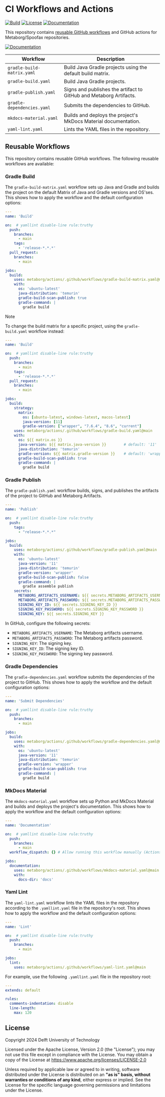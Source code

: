 # CI Workflows and Actions
[![Build][github-build-badge]][github-build]
[![License][license-badge]][license]
[![Documentation][documentation-badge]][documentation]

This repository contains [reusable GitHub workflows](https://docs.github.com/en/actions/using-workflows/reusing-workflows) and GitHub actions for Metaborg/Spoofax repositories.

[![Documentation][documentation-button]][documentation]

| Workflow                          | Description                                                                   |
| --------------------------------- | ----------------------------------------------------------------------------- |
| `gradle-build-matrix.yaml`        | Build Java Gradle projects using the default build matrix.                    |
| `gradle-build.yaml`               | Build Java Gradle projects.                                                   |
| `gradle-publish.yaml`             | Signs and publishes the artifact to GitHub and Metaborg Artifacts.            |
| `gradle-dependencies.yaml`        | Submits the dependencies to GitHub.                                           |
| `mkdocs-material.yaml`            | Builds and deploys the project's MkDocs Material documentation.               |
| `yaml-lint.yaml`                  | Lints the YAML files in the repository.                                       |


## Reusable Workflows
This repository contains reusable GitHub workflows. The following reusable workflows are available:


### Gradle Build
The `gradle-build-matrix.yaml` workflow sets up Java and Gradle and builds the project on the default Matrix of Java and Gradle versions and OS'ses. This shows how to apply the workflow and the default configuration options:

```yaml
---
name: 'Build'

on:  # yamllint disable-line rule:truthy
  push:
    branches:
      - main
    tags:
      - 'release-*.*.*'
  pull_request:
    branches:
      - main

jobs:
  build:
    uses: metaborg/actions/.github/workflows/gradle-build-matrix.yaml@main
    with:
      os: 'ubuntu-latest'
      java-distribution: 'temurin'
      gradle-build-scan-publish: true
      gradle-command: |
        gradle build
```

> [!NOTE]
> To change the build matrix for a specific project, using the `gradle-build.yaml` workflow instead:
> 
> ```yaml
> ---
> name: 'Build'
> 
> on:  # yamllint disable-line rule:truthy
>   push:
>     branches:
>       - main
>     tags:
>       - 'release-*.*.*'
>   pull_request:
>     branches:
>       - main
> 
> jobs:
>   build:
>     strategy:
>       matrix:
>         os: [ubuntu-latest, windows-latest, macos-latest]
>         java-version: [11]
>         gradle-version: ["wrapper", "7.6.4", "8.6", "current"]
>     uses: metaborg/actions/.github/workflows/gradle-build.yaml@main
>     with:
>       os: ${{ matrix.os }}
>       java-version: ${{ matrix.java-version }}        # default: '11'
>       java-distribution: 'temurin'
>       gradle-version: ${{ matrix.gradle-version }}    # default: 'wrapper'
>       gradle-build-scan-publish: true
>       gradle-command: |
>         gradle build
> ```


### Gradle Publish
The `gradle-publish.yaml` workflow builds, signs, and publishes the artifacts of the project to GitHub and Metaborg Artifacts.

```yaml
---
name: 'Publish'

on:  # yamllint disable-line rule:truthy
  push:
    tags:
      - "release-*.*.*"

jobs:
  build:
    uses: metaborg/actions/.github/workflows/gradle-publish.yaml@main
    with:
      os: 'ubuntu-latest'
      java-version: '11'
      java-distribution: 'temurin'
      gradle-version: 'wrapper'
      gradle-build-scan-publish: false
      gradle-command: |
        gradle assemble publish
    secrets:
      METABORG_ARTIFACTS_USERNAME: ${{ secrets.METABORG_ARTIFACTS_USERNAME }}
      METABORG_ARTIFACTS_PASSWORD: ${{ secrets.METABORG_ARTIFACTS_PASSWORD }}
      SIGNING_KEY_ID: ${{ secrets.SIGNING_KEY_ID }}
      SIGNING_KEY_PASSWORD: ${{ secrets.SIGNING_KEY_PASSWORD }}
      SIGNING_KEY: ${{ secrets.SIGNING_KEY }}
```

In GitHub, configure the following secrets:

- `METABORG_ARTIFACTS_USERNAME`: The Metaborg artifacts username.
- `METABORG_ARTIFACTS_PASSWORD`: The Metaborg artifacts password.
- `SIGNING_KEY`: The signing key.
- `SIGNING_KEY_ID`: The signing key ID.
- `SIGNING_KEY_PASSWORD`: The signing key password.




### Gradle Dependencies
The `gradle-dependencies.yaml` workflow submits the dependencies of the project to GitHub. This shows how to apply the workflow and the default configuration options:

```yaml
---
name: 'Submit Dependencies'

on:  # yamllint disable-line rule:truthy
  push:
    branches:
      - main

jobs:
  build:
    uses: metaborg/actions/.github/workflows/gradle-dependencies.yaml@main
    with:
      os: 'ubuntu-latest'
      java-version: '11'
      java-distribution: 'temurin'
      gradle-version: 'wrapper'
      gradle-build-scan-publish: true
      gradle-command: |
        gradle build
```


### MkDocs Material
The `mkdocs-material.yaml` workflow sets up Python and MkDocs Material and builds and deploys the project's documentation. This shows how to apply the workflow and the default configuration options:

```yaml
---
name: 'Documentation'

on:  # yamllint disable-line rule:truthy
  push:
    branches:
      - main
  workflow_dispatch: {} # Allow running this workflow manually (Actions tab)

jobs:
  documentation:
    uses: metaborg/actions/.github/workflows/mkdocs-material.yaml@main
    with:
      docs-dir: 'docs'
```


### Yaml Lint
The `yaml-lint.yaml` workflow lints the YAML files in the repository according to the `.yamllint.yaml` file in the repository's root. This shows how to apply the workflow and the default configuration options:

```yaml
---
name: 'Lint'

on:  # yamllint disable-line rule:truthy
  push:
    branches:
      - main

jobs:
  lint:
    uses: metaborg/actions/.github/workflows/yaml-lint.yaml@main
```

For example, use the following `.yamllint.yaml` file in the repository root:

```yaml
---
extends: default

rules:
  comments-indentation: disable
  line-length:
    max: 120
```



## License
Copyright 2024 Delft University of Technology

Licensed under the Apache License, Version 2.0 (the "License"); you may not use this file except in compliance with the License. You may obtain a copy of the License at <https://www.apache.org/licenses/LICENSE-2.0>

Unless required by applicable law or agreed to in writing, software distributed under the License is distributed on an **"as is" basis, without warranties or conditions of any kind**, either express or implied. See the License for the specific language governing permissions and limitations under the License.



[github-build-badge]: https://img.shields.io/github/actions/workflow/status/metaborg/actions/yaml-lint.yaml
[github-build]: https://github.com/metaborg/actions/actions
[license-badge]: https://img.shields.io/github/license/metaborg/actions
[license]: https://github.com/metaborg/actions/blob/main/LICENSE
[documentation-badge]: https://img.shields.io/badge/docs-latest-brightgreen
[documentation]: https://spoofax.dev/actions/
[documentation-button]: https://img.shields.io/badge/Documentation-blue?style=for-the-badge&logo=googledocs&logoColor=white
